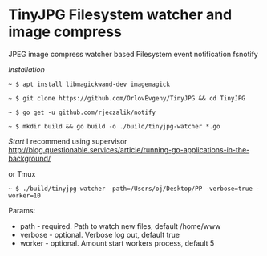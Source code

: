 # TinyJPG Filesystem watcher and image compress

JPEG image compress watcher based Filesystem event notification fsnotify



*Installation*

```
~ $ apt install libmagickwand-dev imagemagick
```

```
~ $ git clone https://github.com/OrlovEvgeny/TinyJPG && cd TinyJPG
```

```
~ $ go get -u github.com/rjeczalik/notify
```

```
~ $ mkdir build && go build -o ./build/tinyjpg-watcher *.go
```


*Start*
I recommend using supervisor http://blog.questionable.services/article/running-go-applications-in-the-background/

or Tmux

```
~ $ ./build/tinyjpg-watcher -path=/Users/oj/Desktop/PP -verbose=true -worker=10
```

Params:
* path - required. Path to watch new files, default /home/www
* verbose - optional. Verbose log out, default true
* worker - optional. Amount start workers process, default 5

